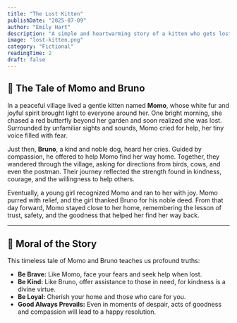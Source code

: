 ```yaml
---
title: "The Lost Kitten"
publishDate: "2025-07-09"
author: "Emily Hart"
description: "A simple and heartwarming story of a kitten who gets lost, and the kind dog who helps her find her way home, retold with lessons of virtue."
image: "lost-kitten.png"
category: "Fictional"
readingTime: 2
draft: false
---
```


## 📖 The Tale of Momo and Bruno 

In a peaceful village lived a gentle kitten named **Momo**, whose white fur and joyful spirit brought light to everyone around her. One bright morning, she chased a red butterfly beyond her garden and soon realized she was lost.
Surrounded by unfamiliar sights and sounds, Momo cried for help, her tiny voice filled with fear.


Just then, **Bruno**, a kind and noble dog, heard her cries. Guided by compassion, he offered to help Momo find her way home. Together, they wandered through the village, asking for directions from birds, cows, and even the postman. 
Their journey reflected the strength found in kindness, courage, and the willingness to help others.

Eventually, a young girl recognized Momo and ran to her with joy. Momo purred with relief, and the girl thanked Bruno for his noble deed. From that day forward, Momo stayed close to her home, remembering the lesson of trust, safety, and 
the goodness that helped her find her way back.

---

## 🌟 Moral of the Story

This timeless tale of Momo and Bruno teaches us profound truths:

- **Be Brave:** Like Momo, face your fears and seek help when lost.  
- **Be Kind:** Like Bruno, offer assistance to those in need, for kindness is a divine virtue.  
- **Be Loyal:** Cherish your home and those who care for you.  
- **Good Always Prevails:** Even in moments of despair, acts of goodness and compassion will lead to a happy resolution.
